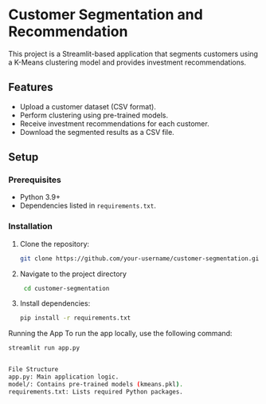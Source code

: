 # Customer Segmentation and Recommendation

This project is a Streamlit-based application that segments customers using a K-Means clustering model and provides investment recommendations.

## Features
- Upload a customer dataset (CSV format).
- Perform clustering using pre-trained models.
- Receive investment recommendations for each customer.
- Download the segmented results as a CSV file.

## Setup

### Prerequisites
- Python 3.9+
- Dependencies listed in `requirements.txt`.

### Installation
1. Clone the repository:
   ```bash
   git clone https://github.com/your-username/customer-segmentation.git

2. Navigate to the project directory
   ```bash
    cd customer-segmentation

3. Install dependencies:
   ```bash
   pip install -r requirements.txt

Running the App
To run the app locally, use the following command:

   ```bash
streamlit run app.py


File Structure
app.py: Main application logic.
model/: Contains pre-trained models (kmeans.pkl).
requirements.txt: Lists required Python packages.

